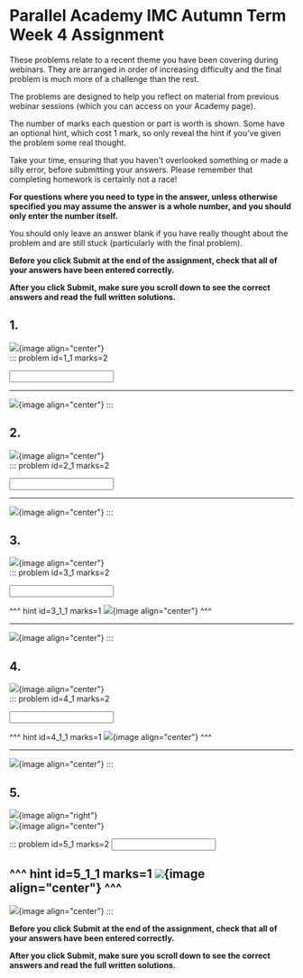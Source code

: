 # Parallel Academy IMC Autumn Term Week 4 Assignment

These problems relate to a recent theme you have been covering during webinars. They are arranged in order of increasing difficulty and the final problem is much more of a challenge than the rest.  

The problems are designed to help you reflect on material from previous webinar sessions (which you can access on your Academy page).  

The number of marks each question or part is worth is shown. Some have an optional hint, which cost 1 mark, so only reveal the hint if you’ve given the problem some real thought.   

Take your time, ensuring that you haven't overlooked something or made a silly error, before submitting your answers. Please remember that completing homework is certainly not a race!  

**For questions where you need to type in the answer, unless otherwise specified you may assume the answer is a whole number, and you should only enter the number itself.**  

You should only leave an answer blank if you have really thought about the problem and are still stuck (particularly with the final problem).  

**Before you click Submit at the end of the assignment, check that all of your answers have been entered correctly.** 
  
**After you click Submit, make sure you scroll down to see the correct answers and read the full written solutions.** 

## 1.	
![](/resources/academy-9aut-week-5/q1.png){image align="center"}  
::: problem id=1_1 marks=2

<input type="number" solution="2"/>  
 
---

![](/resources/academy-9aut-week-5/s1.png){image align="center"}
:::  


## 2.
![](/resources/academy-9aut-week-5/q2.png){image align="center"}  
::: problem id=2_1 marks=2

<input type="number" solution="41"/>  

---

![](/resources/academy-9aut-week-5/s2.png){image align="center"}
:::  


## 3.
![](/resources/academy-9aut-week-5/q3.png){image align="center"}  
::: problem id=3_1 marks=2

<input type="number" solution="2"/>

^^^ hint id=3_1_1 marks=1
![](/resources/academy-9aut-week-5/h3.png){image align="center"} 
^^^  

---

![](/resources/academy-9aut-week-5/s3.png){image align="center"}
:::  


## 4.
![](/resources/academy-9aut-week-5/q4.png){image align="center"}  
::: problem id=4_1 marks=2

<input type="number" solution="52"/>

^^^ hint id=4_1_1 marks=1
![](/resources/academy-9aut-week-5/h4.png){image align="center"} 
^^^  

---

![](/resources/academy-9aut-week-5/s4.png){image align="center"}
:::  


## 5.
![](/resources/academy-4-week-2/4-skull.png){image align="right"}  
![](/resources/academy-9aut-week-5/q5.png){image align="center"}  

::: problem id=5_1 marks=2
<input type="number" solution="27"/> 

^^^ hint id=5_1_1 marks=1
![](/resources/academy-9aut-week-5/h5.png){image align="center"} 
^^^  
---

![](/resources/academy-9aut-week-5/s5.png){image align="center"}
:::  

**Before you click Submit at the end of the assignment, check that all of your answers have been entered correctly.** 
  
**After you click Submit, make sure you scroll down to see the correct answers and read the full written solutions.**  